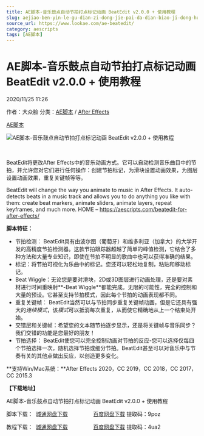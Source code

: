 ```yaml
---
title: AE脚本-音乐鼓点自动节拍打点标记动画 BeatEdit v2.0.0 + 使用教程
slug: aejiao-ben-yin-le-gu-dian-zi-dong-jie-pai-da-dian-biao-ji-dong-hua-beatedit-v2-0-0-shi-yong-jiao-cheng
source_url: https://www.lookae.com/ae-beatedit/
category: aescripts
tags: [AE脚本]
---
```

# AE脚本-音乐鼓点自动节拍打点标记动画 BeatEdit v2.0.0 + 使用教程

2020/11/25 11:26

作者：大众脸
分类：[AE脚本](https://www.lookae.com/after-effects/aescripts/) / [After Effects](https://www.lookae.com/after-effects/)

[AE脚本](https://www.lookae.com/tag/ae%e8%84%9a%e6%9c%ac/)

![AE脚本-音乐鼓点自动节拍打点标记动画 BeatEdit v2.0.0 + 使用教程](https://www.lookae.com/wp-content/uploads/2020/11/AE-BeatEdit.jpg "AE脚本-音乐鼓点自动节拍打点标记动画 BeatEdit v2.0.0 + 使用教程-LookAE.com")

﻿

BeatEdit将更改After Effects中的音乐动画方式。它可以自动检测音乐曲目中的节拍，并允许您对它们进行任何操作：创建节拍标记，为滑块设置动画效果，为图层设置动画效果，重复关键帧等等。

BeatEdit will change the way you animate to music in After Effects. It auto-detects beats in a music track and allows you to do anything you like with them: create beat markers, animate sliders, animate layers, repeat keyframes, and much more. HOME – https://aescripts.com/beatedit-for-after-effects/

**脚本特征：**

* 节拍检测： BeatEdit具有由波尔图（葡萄牙）和维多利亚（加拿大）的大学开发的高精度节拍检测器。这款节拍跟踪器超越了简单的峰值检测，它结合了多种方法和大量专业知识，即使在节拍不明显的歌曲中也可以获得准确的结果。
* 标记：将节拍可视化为乐曲中的标记。您还可以轻松地复制，粘贴和移动标记。
* Beat Wiggle：无论您是要对滑块，2D或3D图层进行动画处理，还是要对素材进行时间重映射**-Beat Wiggle**都能完成。无限的可能性，完全的控制和大量的预设。它甚至支持节拍模式，因此每个节拍的动画表现都不同。
* 重复关键帧： BeatEdit当然可以与节拍同步重复关键帧动画，但是它还具有强大的*连续模式*，该*模式*可以抵消每次重复，从而使它精确地从上一个结束处开始。
* 交错层和关键帧：希望您的文本随节拍逐步显示，还是将关键帧与音乐同步？我们交错的功能是您最好的朋友！
* 节拍选择： BeatEdit使您可以完全控制动画对节拍的反应-您可以选择仅每四个节拍选择一次，随机选择节拍或细分节拍。BeatEdit甚至可以对音乐中与节奏有关的其他点做出反应，以创造更多变化。

**支持Win/Mac系统：**After Effects 2020，CC 2019，CC 2018，CC 2017，CC 2015.3

**【下载地址】**

AE脚本-音乐鼓点自动节拍打点标记动画 BeatEdit v2.0.0 + 使用教程

脚本下载：  [城通网盘下载](https://089u.com/file/680462-472706008)                 [百度网盘下载](https://pan.baidu.com/s/1GJRFp6BuR8Vof42pEjreIQ) 提取码：9poz

教程下载：  [城通网盘下载](https://089u.com/file/680462-472705814)                 [百度网盘下载](https://pan.baidu.com/s/13cIbfklpOY_czKgTZc5J4A) 提取码：4ua2
